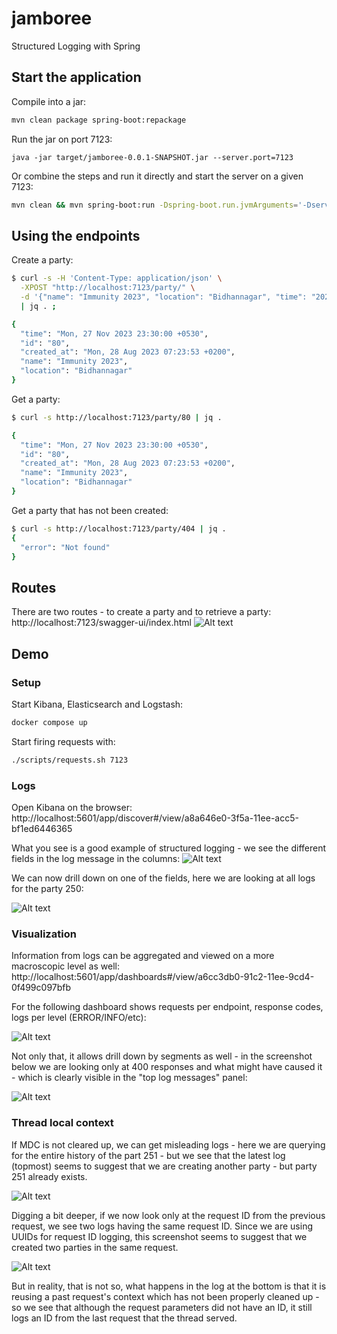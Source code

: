 # jamboree

Structured Logging with Spring

## Start the application

Compile into a jar:

```bash 
mvn clean package spring-boot:repackage 
```

Run the jar on port 7123:

```
java -jar target/jamboree-0.0.1-SNAPSHOT.jar --server.port=7123
```

Or combine the steps and run it directly and start the server on a given 7123:

```bash 
mvn clean && mvn spring-boot:run -Dspring-boot.run.jvmArguments='-Dserver.port=7123'
```

## Using the endpoints

Create a party:

```bash
$ curl -s -H 'Content-Type: application/json' \
  -XPOST "http://localhost:7123/party/" \
  -d '{"name": "Immunity 2023", "location": "Bidhannagar", "time": "2023-11-27 23:30 Asia/Kolkata"}'\
  | jq . ;

{
  "time": "Mon, 27 Nov 2023 23:30:00 +0530",
  "id": "80",
  "created_at": "Mon, 28 Aug 2023 07:23:53 +0200",
  "name": "Immunity 2023",
  "location": "Bidhannagar"
}
```

Get a party:

```bash
$ curl -s http://localhost:7123/party/80 | jq .

{
  "time": "Mon, 27 Nov 2023 23:30:00 +0530",
  "id": "80",
  "created_at": "Mon, 28 Aug 2023 07:23:53 +0200",
  "name": "Immunity 2023",
  "location": "Bidhannagar"
}
```

Get a party that has not been created:

```bash
$ curl -s http://localhost:7123/party/404 | jq .
{
  "error": "Not found"
}
```
## Routes
There are two routes - to create a party and to retrieve a party: http://localhost:7123/swagger-ui/index.html
![Alt text](src/main/resources/openapi.png)

## Demo

### Setup
Start Kibana, Elasticsearch and Logstash:
```bash
docker compose up
```

Start firing requests with:
```bash
./scripts/requests.sh 7123
```

### Logs
Open Kibana on the browser: http://localhost:5601/app/discover#/view/a8a646e0-3f5a-11ee-acc5-bf1ed6446365

What you see is a good example of structured logging - we see the different fields in the log message in the columns:
![Alt text](src/main/resources/kibana_4.png)

We can now drill down on one of the fields, here we are looking at all logs for the party 250:

![Alt text](src/main/resources/kibana_7.png)


### Visualization
Information from logs can be aggregated and viewed on a more macroscopic level as well:
http://localhost:5601/app/dashboards#/view/a6cc3db0-91c2-11ee-9cd4-0f499c097bfb

For the following dashboard shows requests per endpoint, response codes, logs per level (ERROR/INFO/etc):

![Alt text](src/main/resources/kibana_8.png)

Not only that, it allows drill down by segments as well - in the screenshot below we are looking only at 400 responses
and what might have caused it - which is clearly visible in the "top log messages" panel:

![Alt text](src/main/resources/kibana_9.png)


### Thread local context
If MDC is not cleared up, we can get misleading logs - here we are querying for the entire history of the part 251 - but
we see that the latest log (topmost) seems to suggest that we are creating another party - but party 251 already exists.

![Alt text](src/main/resources/kibana_5.png)


Digging a bit deeper, if we now look only at the request ID from the previous request, we see two logs having the same
request ID. Since we are using UUIDs for request ID logging, this screenshot seems to suggest that we created two parties
in the same request.

![Alt text](src/main/resources/kibana_6.png)

But in reality, that is not so, what happens in the log at the bottom is that it is reusing a past request's context
which has not been properly cleaned up - so we see that although the request parameters did not have an ID, it still
logs an ID from the last request that the thread served.